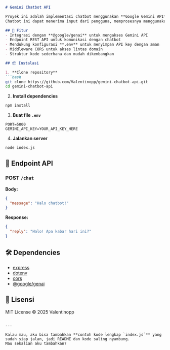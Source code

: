 ````markdown
# Gemini Chatbot API

Proyek ini adalah implementasi chatbot menggunakan **Google Gemini API** dengan Node.js dan Express.  
Chatbot ini dapat menerima input dari pengguna, memprosesnya menggunakan model Gemini, dan mengembalikan respons secara real-time.

## 🚀 Fitur
- Integrasi dengan **@google/genai** untuk mengakses Gemini API
- Endpoint REST API untuk komunikasi dengan chatbot
- Mendukung konfigurasi **.env** untuk menyimpan API key dengan aman
- Middleware CORS untuk akses lintas domain
- Struktur kode sederhana dan mudah dikembangkan

## 📦 Instalasi

1. **Clone repository**
```bash
git clone https://github.com/Valentinopp/gemini-chatbot-api.git
cd gemini-chatbot-api
````

2. **Install dependencies**

```bash
npm install
```

3. **Buat file `.env`**

```env
PORT=5000
GEMINI_API_KEY=YOUR_API_KEY_HERE
```

4. **Jalankan server**

```bash
node index.js
```

## 📡 Endpoint API

### **POST** `/chat`

**Body:**

```json
{
  "message": "Halo chatbot!"
}
```

**Response:**

```json
{
  "reply": "Halo! Apa kabar hari ini?"
}
```

## 🛠 Dependencies

* [express](https://www.npmjs.com/package/express)
* [dotenv](https://www.npmjs.com/package/dotenv)
* [cors](https://www.npmjs.com/package/cors)
* [@google/genai](https://www.npmjs.com/package/@google/genai)

## 📜 Lisensi

MIT License © 2025 Valentinopp

```

---

Kalau mau, aku bisa tambahkan **contoh kode lengkap `index.js`** yang sudah siap jalan, jadi README dan kode saling nyambung.  
Mau sekalian aku tambahkan?
```
